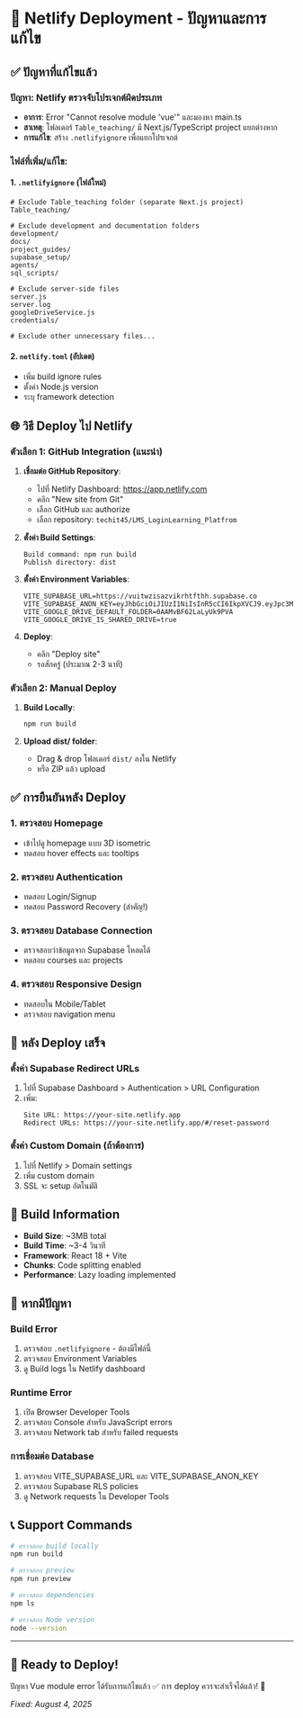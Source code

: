 # 🚀 Netlify Deployment - ปัญหาและการแก้ไข

## ✅ ปัญหาที่แก้ไขแล้ว

### ปัญหา: Netlify ตรวจจับโปรเจกต์ผิดประเภท
- **อาการ**: Error "Cannot resolve module 'vue'" และมองหา main.ts 
- **สาเหตุ**: โฟลเดอร์ `Table_teaching/` มี Next.js/TypeScript project แยกต่างหาก
- **การแก้ไข**: สร้าง `.netlifyignore` เพื่อแยกโปรเจกต์

### ไฟล์ที่เพิ่ม/แก้ไข:

#### 1. `.netlifyignore` (ไฟล์ใหม่)
```
# Exclude Table_teaching folder (separate Next.js project)
Table_teaching/

# Exclude development and documentation folders
development/
docs/
project_guides/
supabase_setup/
agents/
sql_scripts/

# Exclude server-side files
server.js
server.log
googleDriveService.js
credentials/

# Exclude other unnecessary files...
```

#### 2. `netlify.toml` (อัปเดต)
- เพิ่ม build ignore rules
- ตั้งค่า Node.js version
- ระบุ framework detection

## 🌐 วิธี Deploy ไป Netlify

### ตัวเลือก 1: GitHub Integration (แนะนำ)

1. **เชื่อมต่อ GitHub Repository**:
   - ไปที่ Netlify Dashboard: https://app.netlify.com
   - คลิก "New site from Git"
   - เลือก GitHub และ authorize
   - เลือก repository: `techit45/LMS_LoginLearning_Platfrom`

2. **ตั้งค่า Build Settings**:
   ```
   Build command: npm run build
   Publish directory: dist
   ```

3. **ตั้งค่า Environment Variables**:
   ```
   VITE_SUPABASE_URL=https://vuitwzisazvikrhtfthh.supabase.co
   VITE_SUPABASE_ANON_KEY=eyJhbGciOiJIUzI1NiIsInR5cCI6IkpXVCJ9.eyJpc3MiOiJzdXBhYmFzZSIsInJlZiI6InZ1aXR3emlzYXp2aWtyaHRmdGhoIiwicm9sZSI6ImFub24iLCJpYXQiOjE3NTEzOTU4ODIsImV4cCI6MjA2Njk3MTg4Mn0.VXCqythCUualJ7S9jVvnQUYe9BKnfMvbihtZT5c3qyE
   VITE_GOOGLE_DRIVE_DEFAULT_FOLDER=0AAMvBF62LaLyUk9PVA
   VITE_GOOGLE_DRIVE_IS_SHARED_DRIVE=true
   ```

4. **Deploy**:
   - คลิก "Deploy site"
   - รอสักครู่ (ประมาณ 2-3 นาที)

### ตัวเลือก 2: Manual Deploy

1. **Build Locally**:
   ```bash
   npm run build
   ```

2. **Upload dist/ folder**:
   - Drag & drop โฟลเดอร์ `dist/` ลงใน Netlify
   - หรือ ZIP แล้ว upload

## ✅ การยืนยันหลัง Deploy

### 1. ตรวจสอบ Homepage
- เข้าไปดู homepage แบบ 3D isometric
- ทดสอบ hover effects และ tooltips

### 2. ตรวจสอบ Authentication  
- ทดสอบ Login/Signup
- ทดสอบ Password Recovery (สำคัญ!)

### 3. ตรวจสอบ Database Connection
- ตรวจสอบว่าข้อมูลจาก Supabase โหลดได้
- ทดสอบ courses และ projects

### 4. ตรวจสอบ Responsive Design
- ทดสอบใน Mobile/Tablet
- ตรวจสอบ navigation menu

## 🔧 หลัง Deploy เสร็จ

### ตั้งค่า Supabase Redirect URLs
1. ไปที่ Supabase Dashboard > Authentication > URL Configuration
2. เพิ่ม:
   ```
   Site URL: https://your-site.netlify.app
   Redirect URLs: https://your-site.netlify.app/#/reset-password
   ```

### ตั้งค่า Custom Domain (ถ้าต้องการ)
1. ไปที่ Netlify > Domain settings
2. เพิ่ม custom domain
3. SSL จะ setup อัตโนมัติ

## 🎯 Build Information

- **Build Size**: ~3MB total
- **Build Time**: ~3-4 วินาที
- **Framework**: React 18 + Vite
- **Chunks**: Code splitting enabled
- **Performance**: Lazy loading implemented

## 🚨 หากมีปัญหา

### Build Error
1. ตรวจสอบ `.netlifyignore` - ต้องมีไฟล์นี้
2. ตรวจสอบ Environment Variables
3. ดู Build logs ใน Netlify dashboard

### Runtime Error
1. เปิด Browser Developer Tools
2. ตรวจสอบ Console สำหรับ JavaScript errors
3. ตรวจสอบ Network tab สำหรับ failed requests

### การเชื่อมต่อ Database
1. ตรวจสอบ VITE_SUPABASE_URL และ VITE_SUPABASE_ANON_KEY
2. ตรวจสอบ Supabase RLS policies
3. ดู Network requests ใน Developer Tools

## 📞 Support Commands

```bash
# ตรวจสอบ build locally
npm run build

# ตรวจสอบ preview
npm run preview

# ตรวจสอบ dependencies
npm ls

# ตรวจสอบ Node version
node --version
```

---

## 🎉 Ready to Deploy!

ปัญหา Vue module error ได้รับการแก้ไขแล้ว ✅
การ deploy ควรจะสำเร็จได้แล้ว! 🚀

*Fixed: August 4, 2025*